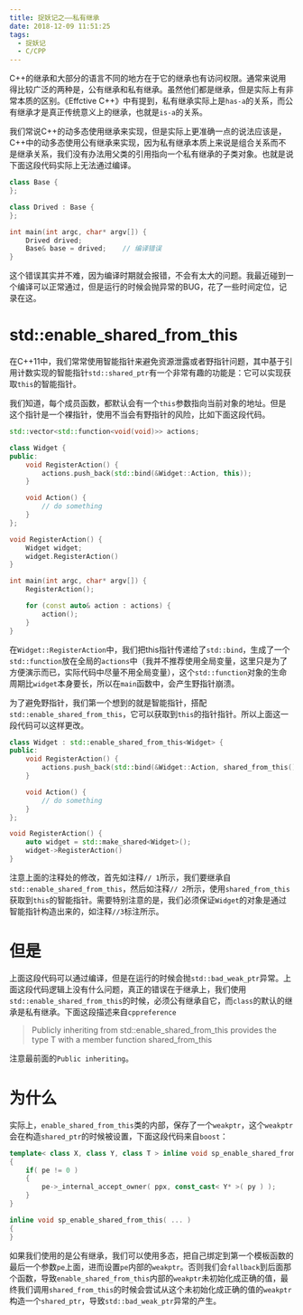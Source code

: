 ```yaml
---
title: 捉妖记之——私有继承
date: 2018-12-09 11:51:25
tags:
  - 捉妖记
  - C/CPP
---
```


C++的继承和大部分的语言不同的地方在于它的继承也有访问权限。通常来说用得比较广泛的两种是，公有继承和私有继承。虽然他们都是继承，但是实际上有非常本质的区别。《Effctive C++》中有提到，私有继承实际上是`has-a`的关系，而公有继承才是真正传统意义上的继承，也就是`is-a`的关系。

<!--more-->

我们常说C++的动多态使用继承来实现，但是实际上更准确一点的说法应该是，C++中的动多态使用公有继承来实现，因为私有继承本质上来说是组合关系而不是继承关系，我们没有办法用父类的引用指向一个私有继承的子类对象。也就是说下面这段代码实际上无法通过编译。

```cpp
class Base {
};

class Drived : Base {
};

int main(int argc, char* argv[]) {
    Drived drived;
    Base& base = drived;    // 编译错误
}
```

这个错误其实并不难，因为编译时期就会报错，不会有太大的问题。我最近碰到一个编译可以正常通过，但是运行的时候会抛异常的BUG，花了一些时间定位，记录在这。

# std::enable_shared_from_this

在C++11中，我们常常使用智能指针来避免资源泄露或者野指针问题，其中基于引用计数实现的智能指针`std::shared_ptr`有一个非常有趣的功能是：它可以实现获取`this`的智能指针。

我们知道，每个成员函数，都默认会有一个`this`参数指向当前对象的地址。但是这个指针是一个裸指针，使用不当会有野指针的风险，比如下面这段代码。

```cpp
std::vector<std::function<void(void)>> actions;

class Widget {
public:
    void RegisterAction() {
        actions.push_back(std::bind(&Widget::Action, this));
    }

    void Action() {
        // do something
    }
};

void RegisterAction() {
    Widget widget;
    widget.RegisterAction()
}

int main(int argc, char* argv[]) {
    RegisterAction();

    for (const auto& action : actions) {
        action();
    }
}
```

在`Widget::RegisterAction`中，我们把this指针传递给了`std::bind`，生成了一个`std::function`放在全局的`actions`中（我并不推荐使用全局变量，这里只是为了方便演示而已，实际代码中尽量不用全局变量），这个`std::function`对象的生命周期比`widget`本身要长，所以在`main`函数中，会产生野指针崩溃。

为了避免野指针，我们第一个想到的就是智能指针，搭配`std::enable_shared_from_this`，它可以获取到`this`的指针指针。所以上面这一段代码可以这样更改。

```cpp
class Widget : std::enable_shared_from_this<Widget> {                      // 1
public:
    void RegisterAction() {
        actions.push_back(std::bind(&Widget::Action, shared_from_this())); // 2
    }

    void Action() {
        // do something
    }
};

void RegisterAction() {
    auto widget = std::make_shared<Widget>();                              // 3
    widget->RegisterAction()
}
```

注意上面的注释处的修改，首先如注释`// 1`所示，我们要继承自`std::enable_shared_from_this`，然后如注释`// 2`所示，使用`shared_from_this`获取到`this`的智能指针。需要特别注意的是，我们必须保证`Widget`的对象是通过智能指针构造出来的，如注释`//3`标注所示。

# 但是

上面这段代码可以通过编译，但是在运行的时候会抛`std::bad_weak_ptr`异常。上面这段代码逻辑上没有什么问题，真正的错误在于继承上，我们使用`std::enable_shared_from_this`的时候，必须公有继承自它，而`class`的默认的继承是私有继承。下面这段描述来自`cppreference`

> Publicly inheriting from std::enable_shared_from_this<T> provides the type T
with a member function shared_from_this

注意最前面的`Public inheriting`。

# 为什么

实际上，`enable_shared_from_this`类的内部，保存了一个`weakptr`，这个`weakptr`会在构造`shared_ptr`的时候被设置，下面这段代码来自`boost`：

```cpp
template< class X, class Y, class T > inline void sp_enable_shared_from_this( boost::shared_ptr<X> const * ppx, Y const * py, boost::enable_shared_from_this< T > const * pe )
{
    if( pe != 0 )
    {
        pe->_internal_accept_owner( ppx, const_cast< Y* >( py ) );
    }
}

inline void sp_enable_shared_from_this( ... )
{
}
```

如果我们使用的是公有继承，我们可以使用多态，把自己绑定到第一个模板函数的最后一个参数`pe`上面，进而设置`pe`内部的`weakptr`。否则我们会`fallback`到后面那个函数，导致`enable_shared_from_this`内部的`weakptr`未初始化成正确的值，最终我们调用`shared_from_this`的时候会尝试从这个未初始化成正确的值的`weakptr`构造一个`shared_ptr`，导致`std::bad_weak_ptr`异常的产生。
